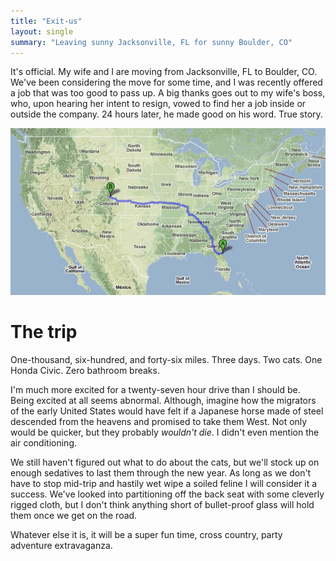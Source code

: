 ```yaml
---
title: "Exit-us"
layout: single
summary: "Leaving sunny Jacksonville, FL for sunny Boulder, CO"
---
```

It's official. My wife and I are moving from Jacksonville, FL to Boulder, CO. We've been considering the move for some time, and I was recently offered a job that was too good to pass up. A big thanks goes out to my wife's boss, who, upon hearing her intent to resign, vowed to find her a job inside or outside the company. 24 hours later, he made good on his word. True story.

<img alt="Tallahassee to Boulder" src="/img/posts/tallahassee-to-boulder.jpg" />

# The trip

One-thousand, six-hundred, and forty-six miles.
Three days.
Two cats.
One Honda Civic.
Zero bathroom breaks.

I'm much more excited for a twenty-seven hour drive than I should be. Being excited at all seems abnormal. Although, imagine how the migrators of the early United States would have felt if a Japanese horse made of steel descended from the heavens and promised to take them West. Not only would be quicker, but they probably *wouldn't die*. I didn't even mention the air conditioning.

We still haven't figured out what to do about the cats, but we'll stock up on enough sedatives to last them through the new year. As long as we don't have to stop mid-trip and hastily wet wipe a soiled feline I will consider it a success. We've looked into partitioning off the back seat with some cleverly rigged cloth, but I don't think anything short of bullet-proof glass will hold them once we get on the road.

Whatever else it is, it will be a super fun time, cross country, party adventure extravaganza.